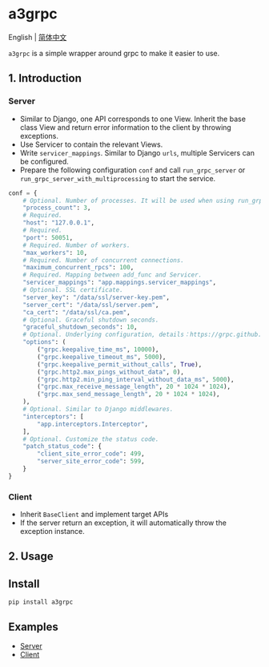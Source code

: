 # a3grpc

English | [简体中文](README_ZH.md)

`a3grpc` is a simple wrapper around grpc to make it easier to use.

## 1. Introduction

### Server

* Similar to Django, one API corresponds to one View. Inherit the base class View and return error information to the client by throwing exceptions.
* Use Servicer to contain the relevant Views.
* Write `servicer_mappings`. Similar to Django `urls`, multiple Servicers can be configured.
* Prepare the following configuration `conf` and call `run_grpc_server` or `run_grpc_server_with_multiprocessing` to start the service.

```python
conf = {
    # Optional. Number of processes. It will be used when using run_grpc_server_with_multiprocessing. If not specified, it will be the cpu_count.
    "process_count": 3,
    # Required.
    "host": "127.0.0.1",
    # Required.
    "port": 50051,
    # Required. Number of workers.
    "max_workers": 10,
    # Required. Number of concurrent connections.
    "maximum_concurrent_rpcs": 100,
    # Required. Mapping between add_func and Servicer.
    "servicer_mappings": "app.mappings.servicer_mappings",
    # Optional. SSL certificate.
    "server_key": "/data/ssl/server-key.pem",
    "server_cert": "/data/ssl/server.pem",
    "ca_cert": "/data/ssl/ca.pem",
    # Optional. Graceful shutdown seconds.
    "graceful_shutdown_seconds": 10,
    # Optional. Underlying configuration, details：https://grpc.github.io/grpc/core/group__grpc__arg__keys.html
    "options": (
        ("grpc.keepalive_time_ms", 10000),
        ("grpc.keepalive_timeout_ms", 5000),
        ("grpc.keepalive_permit_without_calls", True),
        ("grpc.http2.max_pings_without_data", 0),
        ("grpc.http2.min_ping_interval_without_data_ms", 5000),
        ("grpc.max_receive_message_length", 20 * 1024 * 1024),
        ("grpc.max_send_message_length", 20 * 1024 * 1024),
    ),
    # Optional. Similar to Django middlewares.
    "interceptors": [
        "app.interceptors.Interceptor",
    ],
    # Optional. Customize the status code.
    "patch_status_code": {
        "client_site_error_code": 499,
        "server_site_error_code": 599,
    }
}
```

### Client

* Inherit `BaseClient` and implement target APIs 
* If the server return an exception, it will automatically throw the exception instance.

## 2. Usage

## Install

```shell
pip install a3grpc

```

## Examples

* [Server](example/server.py)
* [Client](example/client.py)
